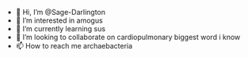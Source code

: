 - 👋 Hi, I’m @Sage-Darlington
- 👀 I’m interested in amogus
- 🌱 I’m currently learning sus
- 💞️ I’m looking to collaborate on cardiopulmonary biggest word i know
- 📫 How to reach me archaebacteria 

<!---
Sage-Darlington/Sage-Darlington is a ✨ special ✨ repository because its `README.md` (this file) appears on your GitHub profile.
You can click the Preview link to take a look at your changes.
--->
